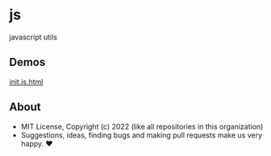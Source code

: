 # js
javascript utils

## Demos

[init.js.html](http://gcdn.li/u2ui/u2@main/u2/old-stuff/tests/init.js.html)  

## About

- MIT License, Copyright (c) 2022 <u2> (like all repositories in this organization) <br>
- Suggestions, ideas, finding bugs and making pull requests make us very happy. ♥

